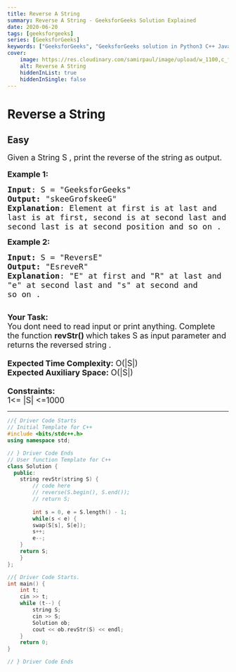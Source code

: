 ```yaml
---
title: Reverse A String
summary: Reverse A String - GeeksforGeeks Solution Explained
date: 2020-06-20
tags: [geeksforgeeks]
series: [GeeksforGeeks]
keywords: ["GeeksforGeeks", "GeeksforGeeks solution in Python3 C++ Java", "Reverse A String Solution Explained"]
cover:
    image: https://res.cloudinary.com/samirpaul/image/upload/w_1100,c_fit,co_rgb:FFFFFF,l_text:Arial_75_bold:Reverse A String - Solution Explained/problem-solving.webp
    alt: Reverse A String
    hiddenInList: true
    hiddenInSingle: false
---
```



# Reverse a String
## Easy
<div class="problems_problem_content__Xm_eO"><p><span style="font-size:18px">Given a String S , print the reverse of the string as output.</span><br>
<br>
<span style="font-size:18px"><strong>Example 1:</strong></span></p>

<pre><span style="font-size:18px"><strong>Input</strong>: S = "GeeksforGeeks</span><span style="font-size:18px">"
<strong>Output:</strong>&nbsp;"skeeGrofskeeG</span><span style="font-size:18px">"&nbsp;
<strong>Explanation</strong>: Element at first is at last and
last is at first, second is at second last and 
second last is at second position and so on .
</span></pre>

<p><span style="font-size:18px"><strong>Example 2:</strong></span></p>

<pre><span style="font-size:18px"><strong>Input: </strong>S = "ReversE"
<strong>Output:&nbsp;</strong>"EsreveR"
<strong>Explanation</strong>: "E" at first and "R" at last and
"e" at second last and "s" at second and
so on .</span></pre>

<p><br>
<span style="font-size:18px"><strong>Your Task:&nbsp;&nbsp;</strong><br>
You dont need to read input or print anything. Complete the function <strong>revStr</strong><strong>()&nbsp;</strong>which takes S&nbsp;as input parameter and returns the reversed string .<br>
<br>
<strong>Expected Time Complexity:</strong> O(|S|)<br>
<strong>Expected Auxiliary Space:</strong> O(|S|)<br>
<br>
<strong>Constraints:</strong><br>
1&lt;= |S|&nbsp;&lt;=1000</span></p>
</div>

---




```cpp
//{ Driver Code Starts
// Initial Template for C++
#include <bits/stdc++.h>
using namespace std;

// } Driver Code Ends
// User function Template for C++
class Solution {
  public:
    string revStr(string S) {
        // code here
        // reverse(S.begin(), S.end());
        // return S;
        
        int s = 0, e = S.length() - 1;
        while(s < e) {
        swap(S[s], S[e]);
        s++;
        e--;
    }
    return S;
    }
};

//{ Driver Code Starts.
int main() {
    int t;
    cin >> t;
    while (t--) {
        string S;
        cin >> S;
        Solution ob;
        cout << ob.revStr(S) << endl;
    }
    return 0;
}

// } Driver Code Ends
```
